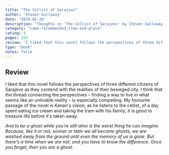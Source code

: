 ```yaml
---
title: "The Cellist of Sarajevo"
author: "Steven Galloway"
date: "2019-02-20"
description: "Thoughts on 'The Cellist of Sarajevo' by Steven Galloway."
category: "came-recommended,time-and-place"
rating: 4
pages: 235
review: "I liked that this novel follows the perspectives of three different citizens of Sarajevo as they contend with the realities of their besieged city. I think that the thread connecting the perspectives – finding a way to live in what seems like an unlivable reality – is especially compelling. My favourite passage of the novel is Kenan's vision, as he listens to the cellist, of a day spent eating ice cream and taking the tram with his family; it is good to treasure life before it's taken away. <br/><br/><i>And to be a ghost while you're still alive is the worst thing he can imagine. Because, like it or not, sooner or later we all become ghosts, we are washed away from the ground until even the memory of us is gone. But there's a time when we are not, and you have to know the difference. Once you forget, then you are a ghost.</i>"
type: "book"
notes: false
---
```


## Review

I liked that this novel follows the perspectives of three different citizens of Sarajevo as they contend with the realities of their besieged city. I think that the thread connecting the perspectives – finding a way to live in what seems like an unlivable reality – is especially compelling. My favourite passage of the novel is Kenan's vision, as he listens to the cellist, of a day spent eating ice cream and taking the tram with his family; it is good to treasure life before it's taken away.

_And to be a ghost while you're still alive is the worst thing he can imagine. Because, like it or not, sooner or later we all become ghosts, we are washed away from the ground until even the memory of us is gone. But there's a time when we are not, and you have to know the difference. Once you forget, then you are a ghost._
